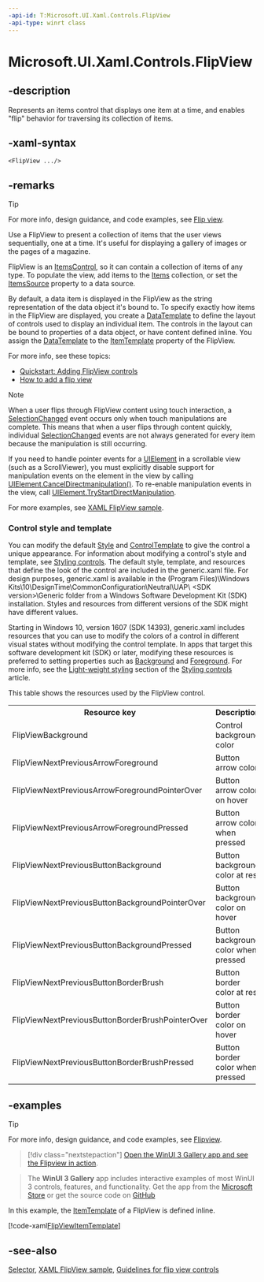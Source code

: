 ```yaml
---
-api-id: T:Microsoft.UI.Xaml.Controls.FlipView
-api-type: winrt class
---
```


<!-- Class syntax.
public class FlipView : Windows.UI.Xaml.Controls.Primitives.Selector, Windows.UI.Xaml.Controls.IFlipView, Windows.UI.Xaml.Controls.IFlipView2
-->

# Microsoft.UI.Xaml.Controls.FlipView

## -description
Represents an items control that displays one item at a time, and enables "flip" behavior for traversing its collection of items.

## -xaml-syntax
```xaml
<FlipView .../>
```


## -remarks

> [!TIP]
> For more info, design guidance, and code examples, see [Flip view](/windows/apps/design/controls/flipview).

Use a FlipView to present a collection of items that the user views sequentially, one at a time. It's useful for displaying a gallery of images or the pages of a magazine.

FlipView is an [ItemsControl](itemscontrol.md), so it can contain a collection of items of any type. To populate the view, add items to the [Items](itemscontrol_items.md) collection, or set the [ItemsSource](itemscontrol_itemssource.md) property to a data source.

By default, a data item is displayed in the FlipView as the string representation of the data object it's bound to. To specify exactly how items in the FlipView are displayed, you create a [DataTemplate](../microsoft.ui.xaml/datatemplate.md) to define the layout of controls used to display an individual item. The controls in the layout can be bound to properties of a data object, or have content defined inline. You assign the [DataTemplate](../microsoft.ui.xaml/datatemplate.md) to the [ItemTemplate](itemscontrol_itemtemplate.md) property of the FlipView.

For more info, see these topics:
+ [Quickstart: Adding FlipView controls](/previous-versions/windows/apps/hh781233(v=win.10))
+ [How to add a flip  view](/previous-versions/windows/apps/jj150601(v=win.10))


> [!NOTE]
> When a user flips through FlipView content using touch interaction, a [SelectionChanged](../microsoft.ui.xaml.controls.primitives/selector_selectionchanged.md) event occurs only when touch manipulations are complete. This means that when a user flips through content quickly, individual [SelectionChanged](../microsoft.ui.xaml.controls.primitives/selector_selectionchanged.md) events are not always generated for every item because the manipulation is still occurring.

If you need to handle pointer events for a [UIElement](../microsoft.ui.xaml/uielement.md) in a scrollable view (such as a ScrollViewer), you must explicitly disable support for manipulation events on the element in the view by calling [UIElement.CancelDirectmanipulation()](../microsoft.ui.xaml/uielement_canceldirectmanipulations_1164631120.md). To re-enable manipulation events in the view, call [UIElement.TryStartDirectManipulation](../microsoft.ui.xaml/uielement_trystartdirectmanipulation_2108245083.md).

For more examples, see [XAML FlipView sample](https://github.com/microsoftarchive/msdn-code-gallery-microsoft/tree/master/Official%20Windows%20Platform%20Sample/XAML%20FlipView%20control%20sample).

### Control style and template

You can modify the default [Style](../microsoft.ui.xaml/style.md) and [ControlTemplate](controltemplate.md) to give the control a unique appearance. For information about modifying a control's style and template, see [Styling controls](/windows/uwp/controls-and-patterns/styling-controls). The default style, template, and resources that define the look of the control are included in the generic.xaml file. For design purposes, generic.xaml is available in the \(Program Files)\Windows Kits\10\DesignTime\CommonConfiguration\Neutral\UAP\ &lt;SDK version&gt;\Generic folder from a Windows Software Development Kit (SDK) installation. Styles and resources from different versions of the SDK might have different values.

Starting in Windows 10, version 1607 (SDK 14393), generic.xaml includes resources that you can use to modify the colors of a control in different visual states without modifying the control template. In apps that target this software development kit (SDK) or later, modifying these resources is preferred to setting properties such as [Background](control_background.md) and [Foreground](control_foreground.md). For more info, see the [Light-weight styling](/windows/uwp/controls-and-patterns/styling-controls) section of the [Styling controls](/windows/uwp/controls-and-patterns/styling-controls) article.

This table shows the resources used by the FlipView control.

<table>
   <tr><th>Resource key</th><th>Description</th></tr>
   <tr><td>FlipViewBackground</td><td>Control background color</td></tr>
   <tr><td>FlipViewNextPreviousArrowForeground</td><td>Button arrow color</td></tr>
   <tr><td>FlipViewNextPreviousArrowForegroundPointerOver</td><td>Button arrow color on hover</td></tr>
   <tr><td>FlipViewNextPreviousArrowForegroundPressed</td><td>Button arrow color when pressed</td></tr>
   <tr><td>FlipViewNextPreviousButtonBackground</td><td>Button background color at rest</td></tr>
   <tr><td>FlipViewNextPreviousButtonBackgroundPointerOver</td><td>Button background color on hover</td></tr>
   <tr><td>FlipViewNextPreviousButtonBackgroundPressed</td><td>Button background color when pressed</td></tr>
   <tr><td>FlipViewNextPreviousButtonBorderBrush</td><td>Button border color at rest</td></tr>
   <tr><td>FlipViewNextPreviousButtonBorderBrushPointerOver</td><td>Button border color on hover</td></tr>
   <tr><td>FlipViewNextPreviousButtonBorderBrushPressed</td><td>Button border color when pressed</td></tr>
</table>

## -examples

> [!TIP]
> For more info, design guidance, and code examples, see [Flipview](/windows/apps/design/controls/flipview).

> [!div class="nextstepaction"]
> [Open the WinUI 3 Gallery app and see the Flipview in action](winui3gallery:/item/Flipview).

> The **WinUI 3 Gallery** app includes interactive examples of most WinUI 3 controls, features, and functionality. Get the app from the [Microsoft Store](https://www.microsoft.com/store/productId/9P3JFPWWDZRC) or get the source code on [GitHub](https://github.com/microsoft/WinUI-Gallery)


In this example, the [ItemTemplate](itemscontrol_itemtemplate.md) of a FlipView is defined inline.

[!code-xaml[FlipViewItemTemplate](../microsoft.ui.xaml.controls/code/ListAndGridViewSnippets/csharp/SplitPage.xaml#SnippetFlipViewItemTemplate)]

## -see-also
[Selector](../microsoft.ui.xaml.controls.primitives/selector.md), [XAML FlipView sample](https://github.com/microsoftarchive/msdn-code-gallery-microsoft/tree/master/Official%20Windows%20Platform%20Sample/XAML%20FlipView%20control%20sample), [Guidelines for flip view controls](/windows/apps/design/controls/flipview)
